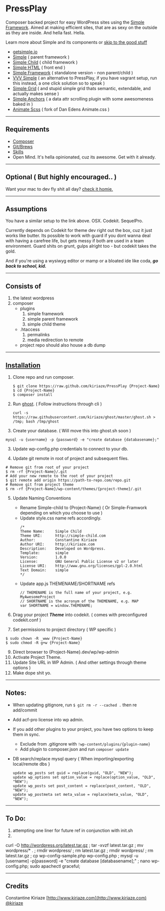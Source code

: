 # PressPlay

Composer backed project for easy WordPress sites using the [Simple Framework](http://getsimple.io/). Aimed at making efficient sites, that are as sexy on the outside as they are inside. And hella fast. Hella.

Learn more about Simple and its components or [skip to the good stuff](#installation)

- [getsimple.io](http://getsimple.io)
- [Simple](https://github.com/kiriaze/simple) ( parent framework )
- [Simple Child](https://github.com/kiriaze/simple-child) ( child framework )
- [Simple HTML](https://github.com/kiriaze/simple-html) ( front end )
- [Simple Framework](https://github.com/kiriaze/simple-framework) ( standalone version - non parent/child )
- [VVV Simple](https://github.com/kiriaze/vvv-simple) ( an alternative to PressPlay, if you have vagrant setup, run this instead, a one click solution so to speak )
- [Simple Grid](https://github.com/kiriaze/Simple-Grid) ( and stupid simple grid thats semantic, extendable, and actually makes sense )
- [Simple Anchors](https://github.com/kiriaze/SimpleAnchors) ( a data attr scrolling plugin with some awesomeness baked in )
- [Animate Scss](https://github.com/kiriaze/animate.scss) ( fork of Dan Edens Animate.css )

---

## Requirements
- [Composer](http://getcomposer.org/)
- [Git/Brews](http://brew.sh/)
- [Skills](http://bringvictory.com/)
- Open Mind. It's hella opinionated, cuz its awesome. Get with it already.

---

## Optional ( But highly encouraged.. )
Want your mac to dev fly shit all day? [check it homie.](https://github.com/kiriaze/mac-dev-env)

---

## Assumptions
You have a similar setup to the link above. OSX. Codekit. SequelPro.

Currently depends on Codekit for theme dev right out the box, cuz it just works like butter. Its possible to work with guard if you dont wanna deal with having a carefree life, but gets messy if both are used in a team environment. Guard shits on grunt, gulps alright too - but codekit takes the gold.

And if you're using a wysiwyg editor or mamp or a bloated ide like coda, **_go back to school, kid._**

---

## Consists of
1. the latest wordpress
2. composer
    * plugins
        1. simple framework
        2. simple parent framework
        3. simple child theme
    * .htaccess
        1. permalinks
        2. media redirection to remote
    * project repo should also house a db dump

---

## [Installation](id:installation)

1. Clone repo and run composer.
	```
    $ git clone https://raw.github.com/kiriaze/PressPlay {Project-Name}
    $ cd {Project-Name}
    $ composer install
    ```

1. Run [ghost](https://github.com/kiriaze/ghost). ( Follow instructions through cli )
    ```
    curl -s https://raw.githubusercontent.com/kiriaze/ghost/master/ghost.sh > /tmp; bash /tmp/ghost
	```

2. Create your database. ( Will move this into ghost.sh soon )
  ```
  mysql -u {username} -p {password} -e "create database {databasename};"
  ```

3. Update wp-config.php credentials to connect to your db.

4. Update git remote in root of project and subsequent files.
```
# Remove git from root of your project
$ rm -rf {Project-Name}/.git
# Add your new remote to the root of your project
$ git remote add origin https://path-to-repo.com/repo.git
# Remove git from project theme
$ rm -rf {Project-Name}/wp-content/themes/{project-theme}/.git
```

5. Update Naming Conventions
    * Rename Simple-child to {Project-Name} ( Or Simple-Framwork depending on which you choose to use )
    * Update style.css name refs accordingly.
    	```
        /*
        Theme Name:  	Simple Child
        Theme URI:  	http://simple-child.com
        Author:  		Constantine Kiriaze
        Author URI:  	http://kiriaze.com
        Description:  	Developed on Wordpress.
        Template:       simple
        Version:  		1.0.0
        License: 		GNU General Public License v2 or later
        License URI: 	http://www.gnu.org/licenses/gpl-2.0.html
        Text Domain: 	simple
        */
        ```
    * Update app.js THEMENAME/SHORTNAME refs
	    ```
        // THEMENAME is the full name of your project, e.g. MyAwesomeProject
        // SHORTNAME is the acronym of the THEMENAME, e.g. MAP
        var SHORTNAME = window.THEMENAME;
        ```

7. Drag your project _**Theme**_ into codekit. ( comes with preconfigured codekit.conf )

8. Set permissions to project directory ( WP specific )
  ```
  $ sudo chown -R _www {Project-Name}
  $ sudo chmod -R g+w {Project-Name}
  ```

9. Direct browser to {Project-Name}.dev/wp/wp-admin
10. Activate Project Theme.
11. Update Site URL in WP Admin. ( And other settings through theme options )
12. Make dope shit yo.

---

## Notes:
* When updating gitignore, run `$ git rm -r --cached .` then re add/commit
* Add acf-pro license into wp admin.
* If you add other plugins to your project, you have two options to keep them in sync.
	* Exclude from .gitignore with `!wp-content/plugins/{plugin-name}`
	* Add plugin to composer.json and run `composer update`

* DB search/replace mysql query { When importing/exporting local/remote dbs }
    ```
    update wp_posts set guid = replace(guid, "OLD", "NEW");
    update wp_options set option_value = replace(option_value, "OLD", "NEW");
    update wp_posts set post_content = replace(post_content, "OLD", "NEW");
    update wp_postmeta set meta_value = replace(meta_value, "OLD", "NEW");
    ```

---

## To Do:
1. attempting one liner for future ref in conjunction with init.sh
2. 
curl -O http://wordpress.org/latest.tar.gz ; tar -xvzf latest.tar.gz ; mv wordpress/* . ; rmdir wordpress/ ; rm latest.tar.gz ; rmdir wordpress/ ; rm latest.tar.gz ; cp wp-config-sample.php wp-config.php ; mysql -u [username] -p[password] -e "create database [databasename];" ; nano wp-config.php; sudo apachectl graceful;

---

## Credits

Constantine Kiriaze
[http://www.kiriaze.com](http://www.kiriaze.com)
[@kiriaze](https://twitter.com/kiriaze)
